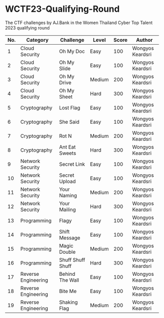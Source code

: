 # WCTF23-Qualifying-Round
The CTF challenges by AJ.Bank in the Women Thailand Cyber Top Talent 2023 qualifying round

| No. | Category | Challenge | Level | Score | Author |
| ---------- | ---------- | ---------- | ---------- | ---------- | ---------- |
| 1 | Cloud Security | Oh My Doc | Easy | 100 | Wongyos Keardsri |
| 2 | Cloud Security | Oh My Slide | Easy | 100 | Wongyos Keardsri |
| 3 | Cloud Security | Oh My Drive | Medium | 200 | Wongyos Keardsri |
| 4 | Cloud Security | Oh My Sheet | Hard | 300 | Wongyos Keardsri |
| 5 | Cryptography | Lost Flag | Easy | 100 | Wongyos Keardsri |
| 6 | Cryptography | She Said | Easy | 100 | Wongyos Keardsri |
| 7 | Cryptography | Rot N | Medium | 200 | Wongyos Keardsri |
| 8 | Cryptography | Ant Eat Sweets | Hard | 300 | Wongyos Keardsri |
| 9 | Network Security | Secret Link | Easy | 100 | Wongyos Keardsri |
| 10 | Network Security | Secret Upload | Easy | 100 | Wongyos Keardsri |
| 11 | Network Security | Your Naming | Medium | 200 | Wongyos Keardsri |
| 12 | Network Security | Your Mailing | Hard | 300 | Wongyos Keardsri |
| 13 | Programming | Flagy | Easy | 100 | Wongyos Keardsri |
| 14 | Programming | Shift Message | Easy | 100 | Wongyos Keardsri |
| 15 | Programming | Magic Double | Medium | 200 | Wongyos Keardsri |
| 16 | Programming | Shuff Shuff Shuff | Hard | 300 | Wongyos Keardsri |
| 17 | Reverse Engineering | Behind The Wall | Easy | 100 | Wongyos Keardsri |
| 18 | Reverse Engineering | Bite Me | Easy | 100 | Wongyos Keardsri |
| 19 | Reverse Engineering | Shaking Flag | Medium | 200 | Wongyos Keardsri |
